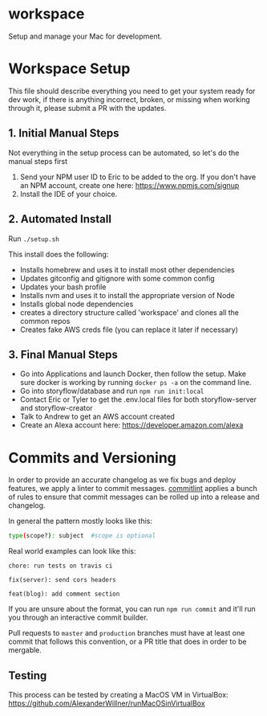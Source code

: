# workspace
Setup and manage your Mac for development.

# Workspace Setup

This file should describe everything you need to get your system ready for dev work, 
if there is anything incorrect, broken, or missing when working through it, please submit a PR with the updates.

## 1. Initial Manual Steps
Not everything in the setup process can be automated, so let's do the manual steps first

1. Send your NPM user ID to Eric to be added to the org. If you don't have an NPM account, create one here: https://www.npmjs.com/signup
1. Install the IDE of your choice.

## 2. Automated Install 

Run `./setup.sh`

This install does the following:

- Installs homebrew and uses it to install most other dependencies
- Updates gitconfig and gitignore with some common config
- Updates your bash profile
- Installs nvm and uses it to install the appropriate version of Node
- Installs global node dependencies
- creates a directory structure called 'workspace' and clones all the common repos
- Creates fake AWS creds file (you can replace it later if necessary)

## 3. Final Manual Steps

- Go into Applications and launch Docker, then follow the setup. Make sure docker is working by running `docker ps -a` on the command line.
- Go into storyflow/database and run `npm run init:local`
- Contact Eric or Tyler to get the .env.local files for both storyflow-server and storyflow-creator
- Talk to Andrew to get an AWS account created
- Create an Alexa account here: https://developer.amazon.com/alexa

# Commits and Versioning

In order to provide an accurate changelog as we fix bugs and deploy features, we apply a linter to commit messages. [commitlint](https://commitlint.js.org/#/) applies a bunch of rules to ensure that commit messages can be rolled up into a release and changelog. 

In general the pattern mostly looks like this:
```sh
type(scope?): subject  #scope is optional
```
Real world examples can look like this:
```
chore: run tests on travis ci
```
```
fix(server): send cors headers
```
```
feat(blog): add comment section
```

If you are unsure about the format, you can run `npm run commit` and it'll run you through an interactive commit builder.

Pull requests to `master` and `production` branches must have at least one commit that follows this convention, or a PR title that does in order to be mergable.

## Testing
This process can be tested by creating a MacOS VM in VirtualBox: https://github.com/AlexanderWillner/runMacOSinVirtualBox
